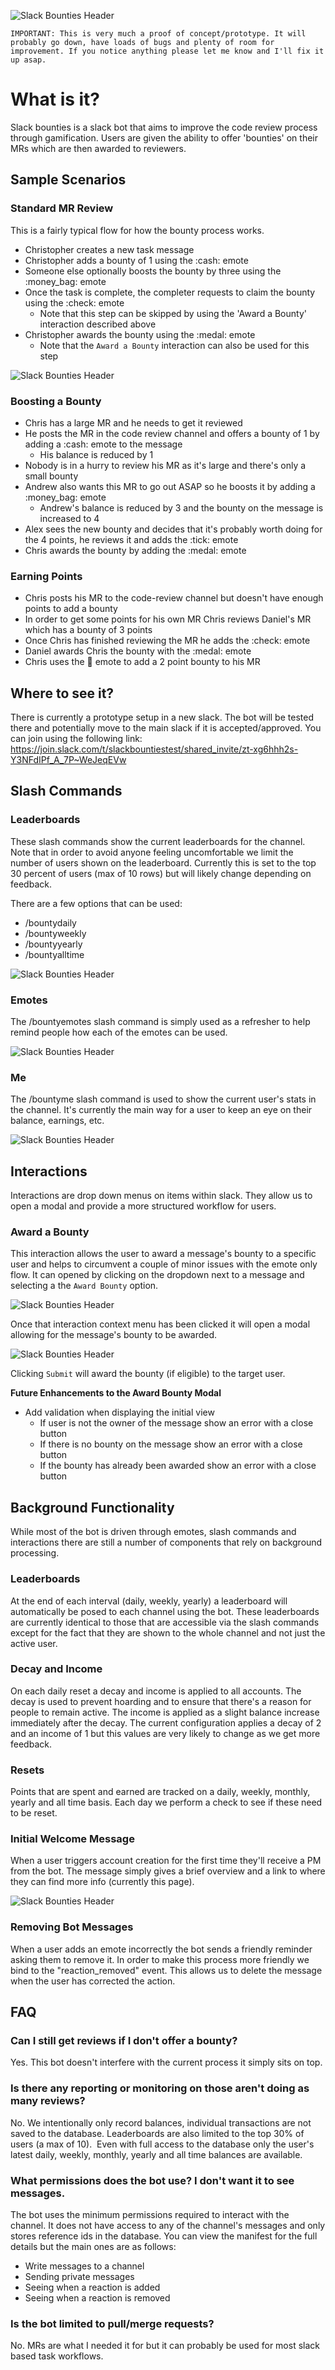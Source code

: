 ![Slack Bounties Header](docs/slack_bounties_header.png)
```
IMPORTANT: This is very much a proof of concept/prototype. It will probably go down, have loads of bugs and plenty of room for improvement. If you notice anything please let me know and I'll fix it up asap.
```


# What is it?
Slack bounties is a slack bot that aims to improve the code review process through gamification. Users are given the ability to offer 'bounties' on their MRs which are then awarded to reviewers. 

## Sample Scenarios
### Standard MR Review
This is a fairly typical flow for how the bounty process works.
- Christopher creates a new task message
- Christopher adds a bounty of 1 using the :cash: emote
- Someone else optionally  boosts the bounty by three using the :money_bag: emote
- Once the task is complete, the completer requests to claim the bounty using the :check: emote
  - Note that this step can be skipped by using the 'Award a Bounty' interaction described above
- Christopher awards the bounty using the :medal: emote
  - Note that the `Award a Bounty` interaction can also be used for this step

![Slack Bounties Header](docs/standard_flow_diagram.png)

### Boosting a Bounty
- Chris has a large MR and he needs to get it reviewed
- He posts the MR in the code review channel and offers a bounty of 1 by adding a :cash: emote to the message
  - His balance is reduced by 1
- Nobody is in a hurry to review his MR as it's large and there's only a small bounty
- Andrew also wants this MR to go out ASAP so he boosts it by adding a :money_bag: emote
  - Andrew's balance is reduced by 3 and the bounty on the message is increased to 4
- Alex sees the new bounty and decides that it's probably worth doing for the 4 points, he reviews it and adds the :tick: emote
- Chris awards the bounty by adding the :medal: emote
### Earning Points
- Chris posts his MR to the code-review channel but doesn't have enough points to add a bounty
- In order to get some points for his own MR Chris reviews Daniel's MR which has a bounty of 3 points
- Once Chris has finished reviewing the MR he adds the :check: emote
- Daniel awards Chris the bounty with the :medal: emote
- Chris uses the :money_with_wings: emote to add a 2 point bounty to his MR

## Where to see it?
There is currently a prototype setup in a new slack. The bot will be tested there and potentially move to the main slack if it is accepted/approved. You can join using the following link: https://join.slack.com/t/slackbountiestest/shared_invite/zt-xg6hhh2s-Y3NFdIPf_A_7P~WeJeqEVw

## Slash Commands
### Leaderboards
These slash commands show the current leaderboards for the channel. Note that in order to avoid anyone feeling uncomfortable we limit the number of users shown on the leaderboard. Currently this is set to the top 30 percent of users (max of 10 rows) but will likely change depending on feedback.

There are a few options that can be used:

- /bountydaily
- /bountyweekly
- /bountyyearly
- /bountyalltime

![Slack Bounties Header](docs/daily_leaderboard.png)

### Emotes
The /bountyemotes slash command is simply used as a refresher to help remind people how each of the emotes can be used.

![Slack Bounties Header](docs/emotes_slash_command.png)

### Me
The /bountyme slash command is used to show the current user's stats in the channel. It's currently the main way for a user to keep an eye on their balance, earnings, etc.

![Slack Bounties Header](docs/bounty_me_slash_command.png)


## Interactions
Interactions are drop down menus on items within slack. They allow us to open a modal and provide a more structured workflow for users.

### Award a Bounty
This interaction allows the user to award a message's bounty to a specific user and helps to circumvent a couple of minor issues with the emote only flow. It can opened by clicking on the dropdown next to a message and selecting a the `Award Bounty` option. 

![Slack Bounties Header](docs/award_a_bounty_interaction_1.png)

Once that interaction context menu has been clicked it will open a modal allowing for the message's bounty to be awarded.

![Slack Bounties Header](docs/award_a_bounty_interaction_2.png)

Clicking `Submit` will award the bounty (if eligible) to the target user.

**Future Enhancements to the Award Bounty Modal**  
- Add validation when displaying the initial view
  - If user is not the owner of the message show an error with a close button
  - If there is no bounty on the message show an error with a close button 
  - If the bounty has already been awarded show an error with a close button

## Background Functionality
While most of the bot is driven through emotes, slash commands and interactions there are still a number of components that rely on background processing.

### Leaderboards
At the end of each interval (daily, weekly, yearly) a leaderboard will automatically be posed to each channel using the bot. These leaderboards are currently identical to those that are accessible via the slash commands except for the fact that they are shown to the whole channel and not just the active user.

### Decay and Income
On each daily reset a decay and income is applied to all accounts. The decay is used to prevent hoarding and to ensure that there's a reason for people to remain active. The income is applied as a slight balance increase immediately after the decay. The current configuration applies a decay of 2 and an income of 1 but this values are very likely to change as we get more feedback.

### Resets
Points that are spent and earned are tracked on a daily, weekly, monthly, yearly and all time basis. Each day we perform a check to see if these need to be reset.

### Initial Welcome Message
When a user triggers account creation for the first time they'll receive a PM from the bot. The message simply gives a brief overview and a link to where they can find more info (currently this page).

![Slack Bounties Header](docs/initial_welcome_message.png)

### Removing Bot Messages
When a user adds an emote incorrectly the bot sends a friendly reminder asking them to remove it. In order to make this process more friendly we bind to the "reaction_removed" event. This allows us to delete the message when the user has corrected the action.

## FAQ
### Can I still get reviews if I don't offer a bounty?
Yes. This bot doesn't interfere with the current process it simply sits on top.

### Is there any reporting or monitoring on those aren't doing as many reviews?
No. We intentionally only record balances, individual transactions are not saved to the database. Leaderboards are also limited to the top 30% of users (a max of 10).  Even with full access to the database only the user's latest daily, weekly, monthly, yearly and all time balances are available. 

### What permissions does the bot use? I don't want it to see messages.
The bot uses the minimum permissions required to interact with the channel. It does not have access to any of the channel's messages and only stores reference ids in the database. You can view the manifest for the full details but the main ones are as follows:
- Write messages to a channel
- Sending private messages
- Seeing when a reaction is added
- Seeing when a reaction is removed

### Is the bot limited to pull/merge requests?
No. MRs are what I needed it for but it can probably be used for most slack based task workflows.